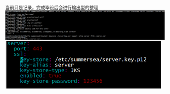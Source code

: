 当前只是记录，完成毕设后会进行输出型的整理
![img.png](../../assets/screenshot01.png)
![img.png](../../assets/screenshot02.png)